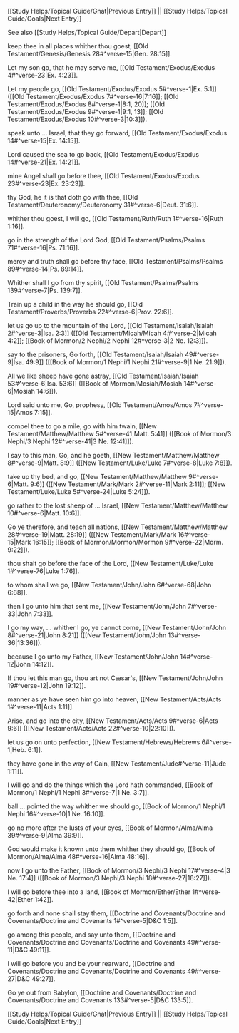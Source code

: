 [[Study Helps/Topical Guide/Gnat|Previous Entry]]  ||  [[Study Helps/Topical Guide/Goals|Next Entry]]

 See also [[Study Helps/Topical Guide/Depart|Depart]]

 keep thee in all places whither thou goest, [[Old Testament/Genesis/Genesis 28#^verse-15|Gen. 28:15]].

 Let my son go, that he may serve me, [[Old Testament/Exodus/Exodus 4#^verse-23|Ex. 4:23]].

 Let my people go, [[Old Testament/Exodus/Exodus 5#^verse-1|Ex. 5:1]] ([[Old Testament/Exodus/Exodus 7#^verse-16|7:16]]; [[Old Testament/Exodus/Exodus 8#^verse-1|8:1, 20]]; [[Old Testament/Exodus/Exodus 9#^verse-1|9:1, 13]]; [[Old Testament/Exodus/Exodus 10#^verse-3|10:3]]).

 speak unto ... Israel, that they go forward, [[Old Testament/Exodus/Exodus 14#^verse-15|Ex. 14:15]].

 Lord caused the sea to go back, [[Old Testament/Exodus/Exodus 14#^verse-21|Ex. 14:21]].

 mine Angel shall go before thee, [[Old Testament/Exodus/Exodus 23#^verse-23|Ex. 23:23]].

 thy God, he it is that doth go with thee, [[Old Testament/Deuteronomy/Deuteronomy 31#^verse-6|Deut. 31:6]].

 whither thou goest, I will go, [[Old Testament/Ruth/Ruth 1#^verse-16|Ruth 1:16]].

 go in the strength of the Lord God, [[Old Testament/Psalms/Psalms 71#^verse-16|Ps. 71:16]].

 mercy and truth shall go before thy face, [[Old Testament/Psalms/Psalms 89#^verse-14|Ps. 89:14]].

 Whither shall I go from thy spirit, [[Old Testament/Psalms/Psalms 139#^verse-7|Ps. 139:7]].

 Train up a child in the way he should go, [[Old Testament/Proverbs/Proverbs 22#^verse-6|Prov. 22:6]].

 let us go up to the mountain of the Lord, [[Old Testament/Isaiah/Isaiah 2#^verse-3|Isa. 2:3]] ([[Old Testament/Micah/Micah 4#^verse-2|Micah 4:2]]; [[Book of Mormon/2 Nephi/2 Nephi 12#^verse-3|2 Ne. 12:3]]).

 say to the prisoners, Go forth, [[Old Testament/Isaiah/Isaiah 49#^verse-9|Isa. 49:9]] ([[Book of Mormon/1 Nephi/1 Nephi 21#^verse-9|1 Ne. 21:9]]).

 All we like sheep have gone astray, [[Old Testament/Isaiah/Isaiah 53#^verse-6|Isa. 53:6]] ([[Book of Mormon/Mosiah/Mosiah 14#^verse-6|Mosiah 14:6]]).

 Lord said unto me, Go, prophesy, [[Old Testament/Amos/Amos 7#^verse-15|Amos 7:15]].

 compel thee to go a mile, go with him twain, [[New Testament/Matthew/Matthew 5#^verse-41|Matt. 5:41]] ([[Book of Mormon/3 Nephi/3 Nephi 12#^verse-41|3 Ne. 12:41]]).

 I say to this man, Go, and he goeth, [[New Testament/Matthew/Matthew 8#^verse-9|Matt. 8:9]] ([[New Testament/Luke/Luke 7#^verse-8|Luke 7:8]]).

 take up thy bed, and go, [[New Testament/Matthew/Matthew 9#^verse-6|Matt. 9:6]] ([[New Testament/Mark/Mark 2#^verse-11|Mark 2:11]]; [[New Testament/Luke/Luke 5#^verse-24|Luke 5:24]]).

 go rather to the lost sheep of ... Israel, [[New Testament/Matthew/Matthew 10#^verse-6|Matt. 10:6]].

 Go ye therefore, and teach all nations, [[New Testament/Matthew/Matthew 28#^verse-19|Matt. 28:19]] ([[New Testament/Mark/Mark 16#^verse-15|Mark 16:15]]; [[Book of Mormon/Mormon/Mormon 9#^verse-22|Morm. 9:22]]).

 thou shalt go before the face of the Lord, [[New Testament/Luke/Luke 1#^verse-76|Luke 1:76]].

 to whom shall we go, [[New Testament/John/John 6#^verse-68|John 6:68]].

 then I go unto him that sent me, [[New Testament/John/John 7#^verse-33|John 7:33]].

 I go my way, ... whither I go, ye cannot come, [[New Testament/John/John 8#^verse-21|John 8:21]] ([[New Testament/John/John 13#^verse-36|13:36]]).

 because I go unto my Father, [[New Testament/John/John 14#^verse-12|John 14:12]].

 If thou let this man go, thou art not Cæsar's, [[New Testament/John/John 19#^verse-12|John 19:12]].

 manner as ye have seen him go into heaven, [[New Testament/Acts/Acts 1#^verse-11|Acts 1:11]].

 Arise, and go into the city, [[New Testament/Acts/Acts 9#^verse-6|Acts 9:6]] ([[New Testament/Acts/Acts 22#^verse-10|22:10]]).

 let us go on unto perfection, [[New Testament/Hebrews/Hebrews 6#^verse-1|Heb. 6:1]].

 they have gone in the way of Cain, [[New Testament/Jude#^verse-11|Jude 1:11]].

 I will go and do the things which the Lord hath commanded, [[Book of Mormon/1 Nephi/1 Nephi 3#^verse-7|1 Ne. 3:7]].

 ball ... pointed the way whither we should go, [[Book of Mormon/1 Nephi/1 Nephi 16#^verse-10|1 Ne. 16:10]].

 go no more after the lusts of your eyes, [[Book of Mormon/Alma/Alma 39#^verse-9|Alma 39:9]].

 God would make it known unto them whither they should go, [[Book of Mormon/Alma/Alma 48#^verse-16|Alma 48:16]].

 now I go unto the Father, [[Book of Mormon/3 Nephi/3 Nephi 17#^verse-4|3 Ne. 17:4]] ([[Book of Mormon/3 Nephi/3 Nephi 18#^verse-27|18:27]]).

 I will go before thee into a land, [[Book of Mormon/Ether/Ether 1#^verse-42|Ether 1:42]].

 go forth and none shall stay them, [[Doctrine and Covenants/Doctrine and Covenants/Doctrine and Covenants 1#^verse-5|D&C 1:5]].

 go among this people, and say unto them, [[Doctrine and Covenants/Doctrine and Covenants/Doctrine and Covenants 49#^verse-11|D&C 49:11]].

 I will go before you and be your rearward, [[Doctrine and Covenants/Doctrine and Covenants/Doctrine and Covenants 49#^verse-27|D&C 49:27]].

 Go ye out from Babylon, [[Doctrine and Covenants/Doctrine and Covenants/Doctrine and Covenants 133#^verse-5|D&C 133:5]].

[[Study Helps/Topical Guide/Gnat|Previous Entry]]  ||  [[Study Helps/Topical Guide/Goals|Next Entry]]